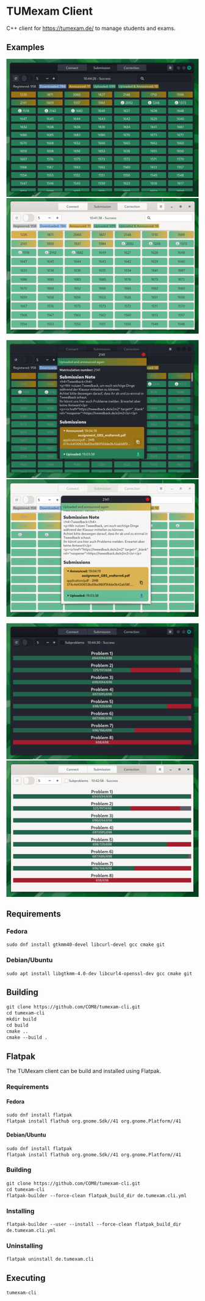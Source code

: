 # TUMexam Client
C++ client for https://tumexam.de/ to manage students and exams.

## Examples

![Dark Submission Overview](images/dark_submissions.png)
![Light Submission Overview](images/light_submissions.png)

![Dark Submission Notes](images/dark_correction_notes.png)
![Light Submission Notes](images/light_correction_notes.png)

![Dark Correction Overview](images/dark_correction.png)
![Light Correction Overview](images/light_correction.png)

## Requirements

### Fedora
```
sudo dnf install gtkmm40-devel libcurl-devel gcc cmake git
```

### Debian/Ubuntu
```
sudo apt install libgtkmm-4.0-dev libcurl4-openssl-dev gcc cmake git
```

## Building
```
git clone https://github.com/COM8/tumexam-cli.git
cd tumexam-cli
mkdir build
cd build
cmake ..
cmake --build .
```

## Flatpak
The TUMexam client can be build and installed using Flatpak.

### Requirements
#### Fedora
```
sudo dnf install flatpak
flatpak install flathub org.gnome.Sdk//41 org.gnome.Platform//41
```

#### Debian/Ubuntu
```
sudo dnf install flatpak
flatpak install flathub org.gnome.Sdk//41 org.gnome.Platform//41
```

### Building
```
git clone https://github.com/COM8/tumexam-cli.git
cd tumexam-cli
flatpak-builder --force-clean flatpak_build_dir de.tumexam.cli.yml
```

### Installing
```
flatpak-builder --user --install --force-clean flatpak_build_dir de.tumexam.cli.yml
```

### Uninstalling
```
flatpak uninstall de.tumexam.cli
```

## Executing
```
tumexam-cli
```
